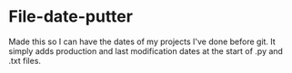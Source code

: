 # File-date-putter
Made this so I can have the dates of my projects I've done before git. It simply adds production and last modification dates at the start of .py and .txt files.
